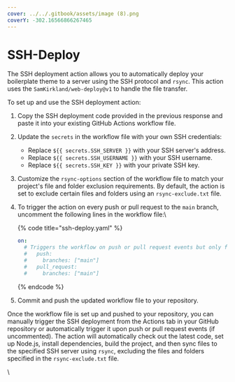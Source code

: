 ```yaml
---
cover: ../../.gitbook/assets/image (8).png
coverY: -302.16566866267465
---
```


# SSH-Deploy

The SSH deployment action allows you to automatically deploy your boilerplate theme to a server using the SSH protocol and `rsync`. This action uses the `SamKirkland/web-deploy@v1` to handle the file transfer.

To set up and use the SSH deployment action:

1. Copy the SSH deployment code provided in the previous response and paste it into your existing GitHub Actions workflow file.
2. Update the `secrets` in the workflow file with your own SSH credentials:
   * Replace `${{ secrets.SSH_SERVER }}` with your SSH server's address.
   * Replace `${{ secrets.SSH_USERNAME }}` with your SSH username.
   * Replace `${{ secrets.SSH_KEY }}` with your private SSH key.
3. Customize the `rsync-options` section of the workflow file to match your project's file and folder exclusion requirements. By default, the action is set to exclude certain files and folders using an `rsync-exclude.txt` file.
4.  To trigger the action on every push or pull request to the `main` branch, uncomment the following lines in the workflow file:\


    {% code title="ssh-deploy.yaml" %}
    ```yaml
    on:
      # Triggers the workflow on push or pull request events but only for the "main" branch
      #   push:
      #     branches: ["main"]
      #   pull_request:
      #     branches: ["main"]  
    ```
    {% endcode %}


5. Commit and push the updated workflow file to your repository.

Once the workflow file is set up and pushed to your repository, you can manually trigger the SSH deployment from the Actions tab in your GitHub repository or automatically trigger it upon push or pull request events (if uncommented). The action will automatically check out the latest code, set up Node.js, install dependencies, build the project, and then sync files to the specified SSH server using `rsync`, excluding the files and folders specified in the `rsync-exclude.txt` file.

\
